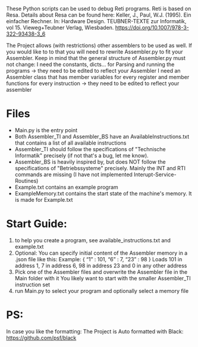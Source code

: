 These Python scripts can be used to debug Reti programs. Reti is based on Resa. Details about Resa can be found here:
Keller, J., Paul, W.J. (1995). Ein einfacher Rechner. In: Hardware Design. TEUBNER-TEXTE zur Informatik, vol 15. Vieweg+Teubner Verlag, Wiesbaden. https://doi.org/10.1007/978-3-322-93438-3_6

The Project allows (with restrictions) other assemblers to be used as well.
If you would like to to that you will need to rewrite Assembler.py to fit your Assembler.
Keep in mind that the general structure of Assembler.py must not change:
I need the constants, dicts... for Parsing and running the programs -> they need to be edited to reflect your Assembler
I need an Assembler class that has member variables for every register and member functions for every instruction -> they need to be edited to reflect your assembler

# Files
- Main.py is the entry point
- Both Assembler_TI and Assembler_BS have an AvailableInstructions.txt that contains a list of all available instructions
- Assembler_TI should follow the specifications of "Technische Informatik" precisely (if not that's a bug, let me know).
- Assembler_BS is heavily inspired by, but does NOT follow the specifications of "Betriebssysteme" precisely. Mainly the INT and RTI commands are missing (I have not implemented Interupt-Service-Routines)
- Example.txt contains an example program
- ExampleMemory.txt contains the start state of the machine's memory. It is made for Example.txt

# Start Guide:
1. to help you create a program, see available_instructions.txt and example.txt
2. Optional: You can specify initial content of the Assembler memory in a .json file like this:
	Example:
	{
	“1” : 101,
	“6” : 7,
	“23” : 98
	}
	Loads 101 in address 1, 7 in address 6, 98 in address 23 and 0 in any other address
3. Pick one of the Assembler files and overwrite the Assembler file in the Main folder with it
   You likely want to start with the smaller Assembler_TI instruction set
4. run Main.py to select your program and optionally select a memory file

# PS:
In case you like the formatting:
The Project is Auto formatted with Black: https://github.com/psf/black
